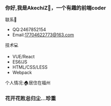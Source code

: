 ### 你好,我是AkechiZ🚀，一个有趣的前端coder

联系📱
- QQ:2467852154
- Email:17704622773@163.com

技术💻
- VUE/React
- ES6/JS
- HTML/CSS/LESS
- Webpack

个人情况:🏠居住在福州
### 花开花败总归尘...珍重
